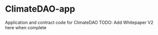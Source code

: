 # ClimateDAO-app
Application and contract code for ClimateDAO
TODO: Add Whitepaper V2 here when complete